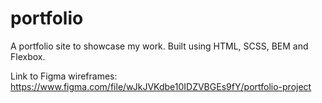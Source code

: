 # portfolio

A portfolio site to showcase my work. Built using HTML, SCSS, BEM and Flexbox.

Link to Figma wireframes: https://www.figma.com/file/wJkJVKdbe10IDZVBGEs9fY/portfolio-project
